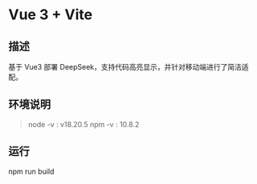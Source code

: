 # Vue 3 + Vite

## 描述
基于 Vue3 部署 DeepSeek，支持代码高亮显示，并针对移动端进行了简洁适配。

## 环境说明
> node -v : v18.20.5
> npm -v : 10.8.2

## 运行
npm run build